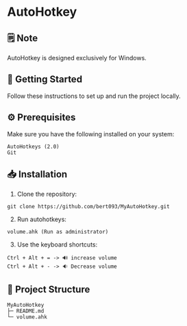 # AutoHotkey

## 🗒️ Note
AutoHotkey is designed exclusively for Windows.

## 🚀 Getting Started

Follow these instructions to set up and run the project locally.

## ⚙️ Prerequisites

Make sure you have the following installed on your system:

```
AutoHotkeys (2.0)
Git
```

## 📥 Installation

1. Clone the repository:

```
git clone https://github.com/bert093/MyAutoHotkey.git
```

2. Run autohotkeys:

```
volume.ahk (Run as administrator)
```

3. Use the keyboard shortcuts:

```
Ctrl + Alt + = -> 🔊 increase volume
Ctrl + Alt + - -> 🔉 Decrease volume
```

## 📁 Project Structure

```
MyAutoHotkey
├─ README.md
└─ volume.ahk
```